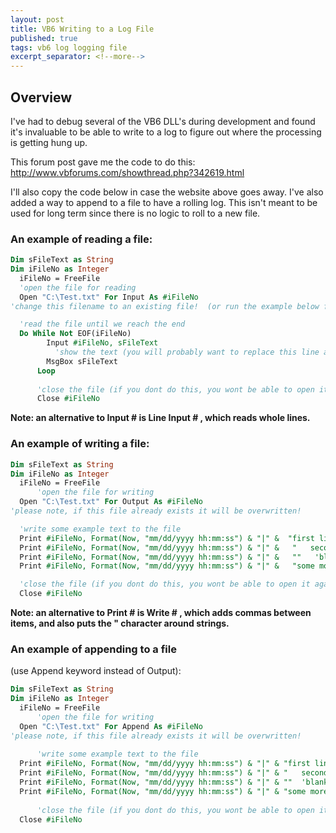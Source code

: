 ```yaml
---
layout: post
title: VB6 Writing to a Log File
published: true
tags: vb6 log logging file
excerpt_separator: <!--more-->
---
```



## Overview
I've had to debug several of the VB6 DLL's during development and found it's invaluable to be able to write to a log to figure out where the processing is getting hung up.

This forum post gave me the code to do this:  http://www.vbforums.com/showthread.php?342619.html

I'll also copy the code below in case the website above goes away.  I've also added a way to append to a file to have a rolling log.  This isn't meant to be used for long term since there is no logic to roll to a new file.
<!--more-->
### An example of reading a file:

``` vb
Dim sFileText as String 
Dim iFileNo as Integer 
  iFileNo = FreeFile 
  'open the file for reading 
  Open "C:\Test.txt" For Input As #iFileNo 
'change this filename to an existing file!  (or run the example below first) 

  'read the file until we reach the end 
  Do While Not EOF(iFileNo) 
        Input #iFileNo, sFileText 
          'show the text (you will probably want to replace this line as appropriate to your program!) 
        MsgBox sFileText 
      Loop 
    
      'close the file (if you dont do this, you wont be able to open it again!) 
      Close #iFileNo 
```
**Note: an alternative to Input # is Line Input # , which reads whole lines.**

### An example of writing a file:

``` vb
Dim sFileText as String 
Dim iFileNo as Integer 
  iFileNo = FreeFile 
      'open the file for writing 
  Open "C:\Test.txt" For Output As #iFileNo 
'please note, if this file already exists it will be overwritten! 

  'write some example text to the file 
  Print #iFileNo, Format(Now, "mm/dd/yyyy hh:mm:ss") & "|" &  "first line of text" 
  Print #iFileNo, Format(Now, "mm/dd/yyyy hh:mm:ss") & "|" &   "   second line of text" 
  Print #iFileNo, Format(Now, "mm/dd/yyyy hh:mm:ss") & "|" &   ""   'blank line 
  Print #iFileNo, Format(Now, "mm/dd/yyyy hh:mm:ss") & "|" &   "some more text!" 

  'close the file (if you dont do this, you wont be able to open it again!) 
  Close #iFileNo 
``` 
**Note: an alternative to Print # is Write # , which adds commas between items, and also puts the " character around strings.**

### An example of appending to a file 
(use Append keyword instead of Output):
``` vb
Dim sFileText as String
Dim iFileNo as Integer
  iFileNo = FreeFile
      'open the file for writing
  Open "C:\Test.txt" For Append As #iFileNo
'please note, if this file already exists it will be overwritten!
 
      'write some example text to the file
  Print #iFileNo, Format(Now, "mm/dd/yyyy hh:mm:ss") & "|" & "first line of text"
  Print #iFileNo, Format(Now, "mm/dd/yyyy hh:mm:ss") & "|" & "   second line of text"
  Print #iFileNo, Format(Now, "mm/dd/yyyy hh:mm:ss") & "|" & ""  'blank line
  Print #iFileNo, Format(Now, "mm/dd/yyyy hh:mm:ss") & "|" & "some more text!"
 
      'close the file (if you dont do this, you wont be able to open it again!)
  Close #iFileNo
```